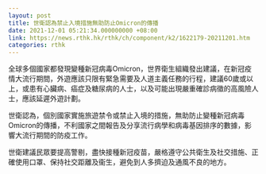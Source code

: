 ```yaml
---
layout: post
title: 世衛認為禁止入境措施無助防止Omicron的傳播
date: 2021-12-01 05:21:34.000000000 +08:00
link: https://news.rthk.hk/rthk/ch/component/k2/1622179-20211201.htm
categories: rthk
---
```


全球多個國家都發現變種新冠病毒Omicron，世界衛生組織發出建議，在新冠疫情大流行期間，外遊應該只限有緊急需要及人道主義任務的行程，建議60歲或以上，或患有心臟病、癌症及糖尿病的人士，以及可能出現嚴重確診病徵的高風險人士，應該延遲外遊計劃。

世衛認為，個別國家實施旅遊禁令或禁止入境的措施，無助防止變種新冠病毒Omicron的傳播，不利國家之間報告及分享流行病學和病毒基因排序的數據，影響大流行期間的防疫工作。

世衛建議民眾要提高警剔，盡快接種新冠疫苗，嚴格遵守公共衛生及社交措施、正確使用口罩、保持社交距離及衞生，避免到人多擠迫及通風不良的地方。
